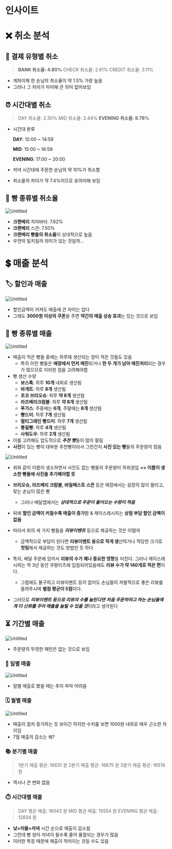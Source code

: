 # 인사이트

# ❌ 취소 분석

## 💸 결제 유형별 취소

> **BANK 취소율: 4.80%**
CHECK 취소율: 2.61%
CREDIT 취소율: 3.11%
> 
- 계좌이체 한 손님의 취소율이 약 1.5% 가량 높음
- 그러나 그 차이가 미미해 큰 의미 없어보임

## ⏰ 시간대별 취소

> DAY 취소율: 2.30%
MID 취소율: 2.44%
**EVENING 취소율: 9.78%**
> 
- 시간대 분류
    
    **DAY**: 12:00 ~ 14:59
    
    **MID**: 15:00 ~ 16:59
    
    **EVENING**: 17:00 ~ 20:00
    
- 저녁 시간대에 주문한 손님의 약 10%가 취소함
- 취소율의 차이가 약 7.4%이므로 유의미해 보임

## 🥐 빵 종류별 취소율

![Untitled](notion://www.notion.so/image/https%3A%2F%2Fs3-us-west-2.amazonaws.com%2Fsecure.notion-static.com%2F37c68523-ce37-421a-8db9-ee7871b26177%2FUntitled.png?table=block&id=d3429086-74ce-49c6-9662-83ae397a7f30&spaceId=bfcd167f-9d79-4ae7-b0b0-d44589a7c287&width=480&userId=b42f4c7d-df65-4460-9bd0-7d4cfe0b12a1&cache=v2)

- **크랜베리** 치아바타: 7.62%
- **크랜베리** 스콘: 7.50%
- **크랜베리 빵들의 취소율**이 상대적으로 높음
- 우연의 일치일까 의미가 있는 것일까...

# 💲 매출 분석

## 🏷️ 할인과 매출

![Untitled](%E1%84%8B%E1%85%B5%E1%86%AB%E1%84%89%E1%85%A1%E1%84%8B%E1%85%B5%E1%84%90%E1%85%B3%20d3429/Untitled%201.png)

- 할인금액이 커져도 매출에 큰 차이는 없다
- 그래도 **3000원 이상의 쿠폰**을 주면 **약간의 매출 상승 효과**는 있는 것으로 보임

## 🥨 빵 종류별 매출

![Untitled](%E1%84%8B%E1%85%B5%E1%86%AB%E1%84%89%E1%85%A1%E1%84%8B%E1%85%B5%E1%84%90%E1%85%B3%20d3429/Untitled%202.png)

- 매출이 적은 빵들 중에는 하루에 생산되는 양이 적은 것들도 있음
    - 특히 이런 빵들은 **매장에서 먼저 매진**되거나 **한 두 개가 남아 매진처리**되는 경우가 많으므로 이러한 점을 고려해야함
- 빵 생산 수량
    - **보스톡**: 하루 **10개** 내외로 생산됨
    - **바게트**: 하루 **8개** 생산됨
    - **초코 브리오슈**: 하루 **약 8개** 생산됨
    - **라즈베리크럼블**: 하루 **약 8개** 생산됨
    - **푸가스**: 주중에는 **6개**, 주말에는 **8개** 생산됨
    - **빵드미**: 하루 **7개** 생산됨
    - **멀티그레인 빵드미**: 하루 **7개** 생산됨
    - **통밀빵**: 하루 **4개** 생산됨
    - **사워도우**: 하루 **2개** 생산됨
- 이를 고려해도 압도적으로 ***추천 빵***들이 많이 팔림
- **사진**이 있는 빵이 대부분 추천빵이라서 그런건지 **사진 있는 빵**들의 주문량이 많음

![Untitled](%E1%84%8B%E1%85%B5%E1%86%AB%E1%84%89%E1%85%A1%E1%84%8B%E1%85%B5%E1%84%90%E1%85%B3%20d3429/Untitled%203.png)

- 위와 같이 이름이 생소하면서 사진도 없는 빵들의 주문량이 하위권임 **=> 이름이 생소한 빵들에 사진을 추가해야할 듯**

- **브리오슈, 라즈베리 크럼블, 바질페스토 스콘** 등은 매장에서는 굉장히 많이 팔리고, 찾는 손님이 많은 빵
    - 그러나 배달앱에서는 ***상대적으로 주문이 들어오는 수량이 적음***
- 뒤에 **할인 금액이 커질수록 매출이 증가**함 & 제이스레시피는 **상점 부담 할인 금액이 없음**
- 따라서 위의 세 가지 빵들을 ***리뷰이벤트*** 등으로 제공하는 것은 어떨까
    - 금액적으로 부담이 된다면 **리뷰이벤트 용으로 작게 생**산하거나 적당한 크기로 **컷팅**해서 제공하는 것도 방법인 듯 하다
- 특히, 배달 주문에 있어서 **리뷰의 수가 꽤나 중요한 영향**을 미친다. 그러나 제이스레시피는 약 3년 동안 쿠팡이츠에 입점되어있음에도 **리뷰 수가 약 140개로 적은 편**이다.
    - 그럼에도 불구하고 리뷰이벤트 등이 없어도 손님들이 자발적으로 좋은 리뷰를 올려주시며 **별점 평균이 5점**이다.
- 그러므로 ***리뷰이벤트 등으로 리뷰의 수를 늘린다면 처음 주문하려고 하는 손님들에게 더 신뢰를 주어 매출을 늘릴 수 있을 것***이라고 생각된다

## ⏳ 기간별 매출

![Untitled](%E1%84%8B%E1%85%B5%E1%86%AB%E1%84%89%E1%85%A1%E1%84%8B%E1%85%B5%E1%84%90%E1%85%B3%20d3429/Untitled%204.png)

- 주문량의 뚜렷한 패턴은 없는 것으로 보임

### 📅 일별 매출

![Untitled](%E1%84%8B%E1%85%B5%E1%86%AB%E1%84%89%E1%85%A1%E1%84%8B%E1%85%B5%E1%84%90%E1%85%B3%20d3429/Untitled%205.png)

- 일별 매출로 봤을 때는 추이 파악 어려움

### 🗓️ 월별 매출

![Untitled](%E1%84%8B%E1%85%B5%E1%86%AB%E1%84%89%E1%85%A1%E1%84%8B%E1%85%B5%E1%84%90%E1%85%B3%20d3429/Untitled%206.png)

- 매출이 점차 증가하는 듯 보이긴 하지만 수치를 보면 1000원 내외로 매우 근소한 차이임
- 7월 매출의 감소는 왜?

### 📚 분기별 매출

> 1분기 매출 평균:  16631 원
2분기 매출 평균:  16675 원
3분기 매출 평균:  16519 원
> 
- 역시나 큰 변화 없음

### ⏱️ 시간대별 매출

> DAY 평균 매출: 16043 원
MID 평균 매출: 15554 원
EVENING 평균 매출: 12834 원
> 
- **낮>미들>저녁** 시간 순으로 매출이 감소됨
- 그런데 빵 양이 저녁이 될수록 줄어 품절되는 경우가 많음
- 이러한 특징 때문에 매출이 적어지는 것일 수도 있음